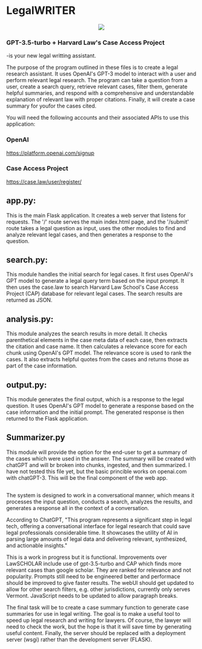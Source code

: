 # LegalWRITER
<p align="center">
<img src="https://i.imgur.com/trmipRit.png"/>
</p>

### GPT-3.5-turbo + Harvard Law's Case Access Project 
-is your new legal writting assistant.

The purpose of the program outlined in these files is to create a legal research assistant. It uses OpenAI's GPT-3 model to interact with a user and perform relevant legal research. The program can take a question from a user, create a search query, retrieve relevant cases, filter them, generate helpful summaries, and respond with a comprehensive and understandable explanation of relevant law with proper citations.  Finally, it will create a case summary for youfor the cases cited.

You will need the following accounts and their associated APIs to use this application:

### OpenAI
https://platform.openai.com/signup

### Case Access Project
https://case.law/user/register/

## app.py: 

This is the main Flask application. It creates a web server that listens for requests. The '/' route serves the main index.html page, and the '/submit' route takes a legal question as input, uses the other modules to find and analyze relevant legal cases, and then generates a response to the question.

## search.py: 

This module handles the initial search for legal cases. It first uses OpenAI's GPT model to generate a legal query term based on the input prompt. It then uses the case.law to search Harvard Law School's Case Access Project (CAP) database for relevant legal cases. The search results are returned as JSON.

## analysis.py: 

This module analyzes the search results in more detail. It checks parenthetical elements in the case meta data of each case, then extracts the citation and case name. It then calculates a relevance score for each chunk using OpenAI's GPT model. The relevance score is used to rank the cases. It also extracts helpful quotes from the cases and returns those as part of the case information.

## output.py: 

This module generates the final output, which is a response to the legal question. It uses OpenAI's GPT model to generate a response based on the case information and the initial prompt. The generated response is then returned to the Flask application.

## Summarizer.py

This module will provide the option for the end-user to get a summary of the cases which were used in the answer.  The summary will be created with chatGPT and will br broken into chunks, ingested, and then summarized.  I have not tested this file yet, but the basic princible works on openai.com with chatGPT-3.  This will be the final component of the web app.

##

The system is designed to work in a conversational manner, which means it processes the input question, conducts a search, analyzes the results, and generates a response all in the context of a conversation.

According to ChatGPT, "This program represents a significant step in legal tech, offering a conversational interface for legal research that could save legal professionals considerable time. It showcases the utility of AI in parsing large amounts of legal data and delivering relevant, synthesized, and actionable insights."

This is a work in progress but it is functional.  Improvements over LawSCHOLAR include use of gpt-3.5-turbo and CAP which finds more relevant cases than google scholar.  They are ranked for relevance and not popularity.  Prompts still need to be engineered better and performace should be improved to give faster results. The webUI should get updated to allow for other search filters, e.g. other jurisdictions, currently only serves Vermont. JavaScript needs to be updated to allow paragraph breaks. 

The final task will be to create a case summary function to generate case summaries for use in legal writing.  The goal is to make a useful tool to speed up legal research and writing for lawyers. Of course, the lawyer will need to check the work, but the hope is that it will save time by generating useful content.  Finally, the server should be replaced with a deployment server (wsgi) rather than the development server (FLASK). 
